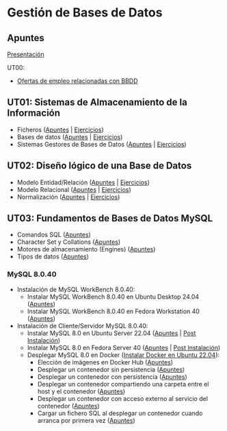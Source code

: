 # Gestión de Bases de Datos

## Apuntes

[Presentación](./apuntes/ut00/presentacion.md) 

UT00:
* [Ofertas de empleo relacionadas con BBDD](./apuntes/ut00/ofertas-de-empleo.md)

## UT01: Sistemas de Almacenamiento de la Información

* Ficheros ([Apuntes](./apuntes/ut01/ficheros.md) | [Ejercicios](./ejercicios/ut01/ficheros.md))
* Bases de datos ([Apuntes](./apuntes/ut01/bases-de-datos.md) | [Ejercicios](./ejercicios/ut01/bases-de-datos.md))
* Sistemas Gestores de Bases de Datos ([Apuntes](./apuntes/ut01/sistemas-gestores-de-bbdd.md) | [Ejercicios](./ejercicios/ut01/sistemas-gestores-de-bbdd.md))

## UT02: Diseño lógico de una Base de Datos

* Modelo Entidad/Relación ([Apuntes](./apuntes/ut02/modelo-entidad-relacion.md) | [Ejercicios](./ejercicios/ut02/modelo-entidad-relacion.md))
* Modelo Relacional ([Apuntes](./apuntes/ut02/modelo-relacional.md) | [Ejercicios](./ejercicios/ut02/modelo-relacional.md))
* Normalización ([Apuntes](./apuntes/ut02/normalizacion.md) | [Ejercicios](./ejercicios/ut02/normalizacion.md))

## UT03: Fundamentos de Bases de Datos MySQL
* Comandos SQL ([Apuntes](./apuntes/ut03/comandos-sql.md))
* Character Set y Collations ([Apuntes](./apuntes/ut03/character-set-y-collations.md))
* Motores de almacenamiento (Engines) ([Apuntes](./apuntes/ut03/engines.md))
* Tipos de datos ([Apuntes](./apuntes/ut03/tipos-de-datos.md))

### MySQL 8.0.40

* Instalación de MySQL WorkBench 8.0.40:
    * Instalar MySQL WorkBench 8.0.40 en Ubuntu Desktop 24.04 ([Apuntes](./apuntes/ut03/mysql8.0.40/ub-desktop24.04-mysql-workbench8.0.40-installation.md))
    * Instalar MySQL WorkBench 8.0.40 en Fedora Workstation 40 ([Apuntes](./apuntes/ut03/mysql8.0.40/fd-workstation40-mysql-workbench8.0.40-installation.md))
* Instalación de Cliente/Servidor MySQL 8.0.40:
    * Instalar MySQL 8.0 en Ubuntu Server 22.04 ([Apuntes](./apuntes/ut03/mysql8.0.40/ub-server22.04-installation.md) | [Post Instalación](./apuntes/ut03/ub-server22.04-post-installation.md))
    * Instalar MySQL 8.0 en Fedora Server 40 ([Apuntes](./apuntes/ut03/mysql8.0.40/fd-server40-mysql8.0-installation.md) | [Post Instalación](./apuntes/ut03/mysql8.0.40/fd-server40-mysql8.0-post-installation.md))
    * Desplegar MySQL 8.0 en Docker ([Instalar Docker en Ubuntu 22.04](https://github.com/jonaygarciav/apuntes_de_devops/blob/main/apuntes/virtualizacion/ub-server22.04-docker-install.md)):
        * Elección de imágenes en Docker Hub ([Apuntes](./apuntes/ut03/mysql8.0.40/docker-mysql8.0-eleccion-imagenes.md))
        * Desplegar un contenedor sin persistencia ([Apuntes](./apuntes/ut03/mysql8.0.40/docker-mysql8.0-sin-persistencia.md))
        * Desplegar un contenedor con persistencia ([Apuntes](./apuntes/ut03/mysql8.0.40/docker-mysql8.0-con-persistencia.md))
        * Desplegar un contenedor compartiendo una carpeta entre el host y el contenedor ([Apuntes](./apuntes/ut03/mysql8.0.40/docker-mysql8.0-compartir-carpeta.md))
        * Desplegar un contenedor con acceso externo al servicio del contenedor ([Apuntes](./apuntes/ut03/mysql8.0.40/docker-mysql8.0-acceso-externo.md))
        * Cargar un fichero SQL al desplegar un contenedor cuando arranca por primera vez ([Apuntes](./apuntes/ut03/mysql8.0.40/docker-mysql-8.0-carga-fichero-sql.md))
